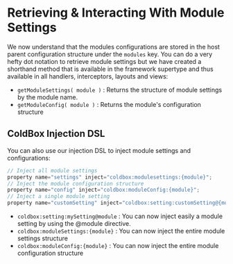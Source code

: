 # Retrieving & Interacting With Module Settings

We now understand that the modules configurations are stored in the host parent configuration structure under the `modules` key. You can do a very hefty dot notation to retrieve module settings but we have created a shorthand method that is available in the framework supertype and thus available in all handlers,  interceptors, layouts and views:

* `getModuleSettings( module )` : Returns the structure of module settings by the module name.
* `getModuleConfig( module )` : Returns the module's configuration structure

## ColdBox Injection DSL

You can also use our injection DSL to inject module settings and configurations:

```js
// Inject all module settings
property name="settings" inject="coldbox:modulesettings:{module}";
// Inject the module configuration structure
property name="config" inject="coldbox:moduleConfig:{module}";
// Inject a single module setting
property name="customSetting" inject="coldbox:setting:customSetting@{module}";
```

* `coldbox:setting:mySetting@module` : You can now inject easily a module setting by using the @module directive.
* `coldbox:moduleSettings:{module}` : You can now inject the entire module settings structure
* `coldbox:moduleConfig:{module}` : You can now inject the entire module configuration structure 